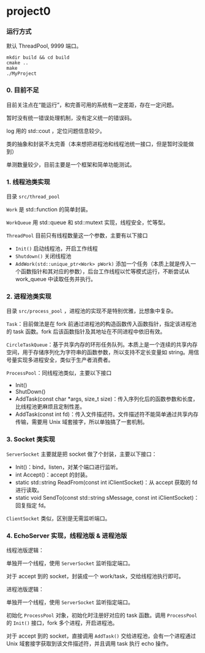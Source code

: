 # project0

### 运行方式
默认 ThreadPool, 9999 端口。

```
mkdir build && cd build
cmake ..
make
./MyProject
```


### 0. 目前不足

目前关注点在“能运行”，和完善可用的系统有一定差距，存在一定问题。

暂时没有统一错误处理机制，没有定义统一的错误码。

log 用的 std::cout ，定位问题信息较少。

类的抽象和封装不太完善（本来想把进程池和线程池统一接口，但是暂时没能做到）

单测数量较少，目前主要是一个框架和简单功能测试。

### 1. 线程池类实现

目录 ` src/thread_pool `

`Work` 是 std::function 的简单封装。

`WorkQueue` 用 std::queue 和 std::mutext 实现，线程安全，忙等型。

`ThreadPool` 目前只有线程数量这一个参数，主要有以下接口

* `Init()` 启动线程池，开启工作线程
* `Shutdown()` 关闭线程池
* `AddWork(std::unique_ptr<Work> pWork)` 添加一个任务（本质上就是传入一个函数指针和其对应的参数），后台工作线程以忙等模式运行，不断尝试从 work_queue 中读取任务并执行。

### 2. 进程池类实现

目录 ` src/process_pool ` ，进程池的实现不是特别优雅，比想象中复杂。

`Task`：目前做法是在 fork 前通过进程池的构造函数传入函数指针，指定该进程池的 task 函数。fork 后该函数指针及其地址在不同进程中依旧有效。

`CircleTaskQueue`：基于共享内存的环形任务队列。本质上是一个连续的共享内存空间，用于存储序列化为字符串的函数参数，所以支持不定长变量如 string。用信号量实现多进程安全，类似于生产者消费者。

`ProcessPool`：同线程池类似，主要以下接口
* Init()
* ShutDown()
* AddTask(const char *args, size_t size)：传入序列化后的函数参数和长度，比线程池更麻烦且定制性差。
* AddTask(const int fd)：传入文件描述符。文件描述符不能简单通过共享内存传输，需要用 Unix 域套接字，所以单独搞了一套机制。

### 3. Socket 类实现

`ServerSocket` 主要就是把 socket 做了个封装，主要以下接口：
* Init()：bind，listen，对某个端口进行监听。
* int Accept()：accept 的封装。
* static std::string ReadFrom(const int iClientSocket)：从 accept 获取的 fd 进行读取。
* static void SendTo(const std::string sMessage, const int iClientSocket)：回复指定 fd。

`ClientSocket` 类似，区别是无需监听端口。

### 4. EchoServer 实现，线程池版 & 进程池版

线程池版逻辑： 

单独开一个线程，使用 `ServerSocket` 监听指定端口。

对于 accept 到的 socket，封装成一个 work/task，交给线程池执行即可。

进程池版逻辑：

单独开一个线程，使用 `ServerSocket` 监听指定端口。

初始化 `ProcessPool` 对象，初始化时注册好对应的 task 函数。调用 `ProcessPool` 的 `Init()` 接口，fork 多个进程，开启进程池。

对于 accept 到的 socket，直接调用 `AddTask()` 交给进程池，会有一个进程通过 Unix 域套接字获取到该文件描述符，并且调用 task 执行 echo 操作。
